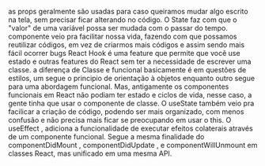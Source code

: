  as props geralmente são usadas para caso queiramos mudar algo escrito na tela, sem precisar ficar alterando no código.
 O State faz com que o "valor" de uma variável possa ser mudada com o passar do tempo.
 componente veio pra facilitar nossa vida, fazendo com que possamos reutilizar códigos, em vez de criarmos mais códigos
e assim sendo mais fácil ocorrer bugs
 React Hook é uma feature que permite que você use estado e outras features do React sem ter a necessidade de escrever uma classe. 
 a diferença de Classe e funcional basicamente é em questões de estilos, um segue o principio de orientação à objetos enquanto outro segue para 
uma abordagem funcional. Mas, antigamente os componentes funcionais em React não podiam ter estado e ciclos de vida, nesse caso,
a gente tinha que usar o componente de classe.
 O useState também veio pra facilicar a criação de código, podendo ser mais organizado, com menos confusão e 
não precisa mais ficar se preocupando em usar o this.
 O useEffect , adiciona a funcionalidade de executar efeitos colaterais através de um componente funcional.
Segue a mesma finalidade do componentDidMount , componentDidUpdate , e componentWillUnmount em classes React, mas unificado em uma mesma API.
